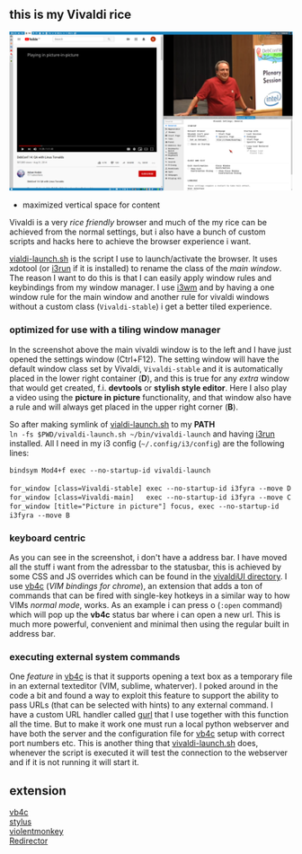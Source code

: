 ## this is my Vivaldi rice

![](./splitbig.png)
- maximized vertical space for content

Vivaldi is a very *rice friendly* browser and much of the my rice can be achieved from the normal settings, but i also have a bunch of custom scripts and hacks here to achieve the browser experience i want.

[vialdi-launch.sh](./vivaldi-launch.sh) is the script I use to launch/activate the browser. It uses xdotool (or [i3run] if it is installed) to rename the class of the *main window*. The reason I want to do this is that I can easily apply window rules and keybindings from my window manager. I use [i3wm] and by having a one window rule for the main window and another rule for vivaldi windows without a custom class (`Vivaldi-stable`) i get a better tiled experience.  

### optimized for use with a tiling window manager

In the screenshot above the main vivaldi window is to the left and I have just opened the settings window (<key>Ctrl</key>+<key>F12</key>).
The setting window will have the default window class set by Vivaldi, `Vivaldi-stable` and it is automatically placed in the lower right container (**D**), and this is true for any *extra* window that would get created, f.i. **devtools** or **stylish style editor**. Here I also play a video using the **picture in picture** functionality, and that window also have a rule and will always get placed in the upper right corner (**B**).

So after making symlink of [vialdi-launch.sh](./vivaldi-launch.sh) to my **PATH**  
`ln -fs $PWD/vivaldi-launch.sh ~/bin/vivaldi-launch` and having [i3run] installed.
All I need in my i3 config (`~/.config/i3/config`) are the following lines:  

```
bindsym Mod4+f exec --no-startup-id vivaldi-launch

for_window [class=Vivaldi-stable] exec --no-startup-id i3fyra --move D
for_window [class=Vivaldi-main]   exec --no-startup-id i3fyra --move C
for_window [title="Picture in picture"] focus, exec --no-startup-id i3fyra --move B
```

### keyboard centric

As you can see in the screenshot, i don't have a address bar. I have moved all the stuff i want from the adressbar to the statusbar, this is achieved by some CSS and JS overrides which can be found in the [vivaldiUI directory](./vivaldiUI). I use [vb4c] (*VIM bindings for chrome*), an extension that adds a ton of commands that can be fired with single-key hotkeys in a similar way to how VIMs *normal mode*, works. As an example i can press <key>o</key> (`:open` command) which will pop up the **vb4c** status bar where i can open a new url. This is much more powerful, convenient and minimal then using the regular built in address bar.  

### executing external system commands

One *feature* in [vb4c] is that it supports opening a text box as a temporary file in an external texteditor (VIM, sublime, whaterver). I poked around in the code a bit and found a way to exploit this feature to support the ability to pass URLs (that can be selected with hints) to any external command. I have a custom URL handler called [gurl] that I use together with this function all the time. But to make it work one must run a local python webserver and have both the server and the configuration file for [vb4c] setup with correct port numbers etc. This is another thing that [vivaldi-launch.sh] does, whenever the script is executed it will test the connection to the webserver and if it is not running it will start it.

[vivaldi-launch.sh]: ./vivaldi-launch.sh
[gurl]: https://github.com/budlabs/gurl

## extension

[vb4c]  
[stylus]  
[violentmonkey]  
[Redirector]  

[i3wm]: https://i3wm.org
[i3run]: https://github.com/budlabs/i3ass/wiki/17AS_i3run
[i3fyra]: https://github.com/budlabs/i3ass/wiki/11AS_i3fyra
[vb4c]: https://github.com/dcchambers/vb4c
[stylus]: https://github.com/openstyles/stylus
[violentmonkey]: https://violentmonkey.github.io/
[Redirector]: http://einaregilsson.com/redirector/
